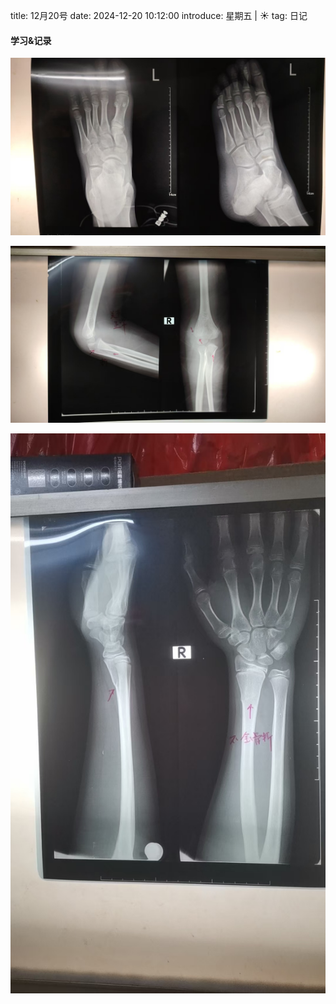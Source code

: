 title: 12月20号
date: 2024-12-20 10:12:00
introduce: 星期五 | ☀️
tag: 日记

#### 学习&记录
![1](/static/img/2024/12/20/1.jpg)

![2](/static/img/2024/12/20/2.jpg)

![3](/static/img/2024/12/20/3.jpg)

